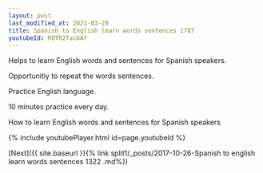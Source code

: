 ```yaml
---
layout: post
last_modified_at: 2021-03-29
title: Spanish to English learn words sentences 1787 
youtubeId: ROTR2facbAY
---
```

 
 
Helps to learn English words and sentences for Spanish speakers.

Opportunitiy to repeat the words sentences. 

Practice English language. 
 
10 minutes practice every day. 
 
How to learn English words and sentences for Spanish speakers 
 
{% include youtubePlayer.html id=page.youtubeId %}
 
 
[Next]({{ site.baseurl }}{% link  split1/_posts/2017-10-26-Spanish to english learn words sentences 1322 .md%})
 
